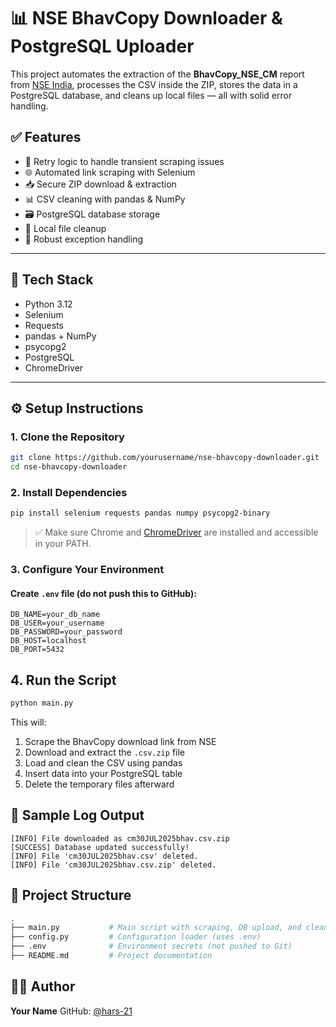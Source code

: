 # 📊 NSE BhavCopy Downloader & PostgreSQL Uploader

This project automates the extraction of the **BhavCopy_NSE_CM** report from [NSE India](https://www.nseindia.com/all-reports), processes the CSV inside the ZIP, stores the data in a PostgreSQL database, and cleans up local files — all with solid error handling.


## ✅ Features

- 🔁 Retry logic to handle transient scraping issues
- 🌐 Automated link scraping with Selenium
- 📥 Secure ZIP download & extraction
- 📊 CSV cleaning with pandas & NumPy
- 🗃️ PostgreSQL database storage
- 🧹 Local file cleanup
- 🧯 Robust exception handling

---

## 🧱 Tech Stack

- Python 3.12
- Selenium
- Requests
- pandas + NumPy
- psycopg2
- PostgreSQL
- ChromeDriver

---

## ⚙️ Setup Instructions

### 1. Clone the Repository

```bash
git clone https://github.com/yourusername/nse-bhavcopy-downloader.git
cd nse-bhavcopy-downloader
```


### 2. Install Dependencies

```bash
pip install selenium requests pandas numpy psycopg2-binary
```

> ✅ Make sure Chrome and [ChromeDriver](https://sites.google.com/chromium.org/driver/) are installed and accessible in your PATH.



### 3. Configure Your Environment

#### Create `.env` file (do **not** push this to GitHub):

```env
DB_NAME=your_db_name
DB_USER=your_username
DB_PASSWORD=your_password
DB_HOST=localhost
DB_PORT=5432
```


## 4. Run the Script

```bash
python main.py
```

This will:

1. Scrape the BhavCopy download link from NSE
2. Download and extract the `.csv.zip` file
3. Load and clean the CSV using pandas
4. Insert data into your PostgreSQL table
5. Delete the temporary files afterward



## 🧪 Sample Log Output

```
[INFO] File downloaded as cm30JUL2025bhav.csv.zip
[SUCCESS] Database updated successfully!
[INFO] File 'cm30JUL2025bhav.csv' deleted.
[INFO] File 'cm30JUL2025bhav.csv.zip' deleted.
```


## 📌 Project Structure

```bash
.
├── main.py           # Main script with scraping, DB upload, and cleanup
├── config.py         # Configuration loader (uses .env)
├── .env              # Environment secrets (not pushed to Git)
├── README.md         # Project documentation
```


## 👨‍💻 Author

**Your Name**
GitHub: [@hars-21](https://github.com/hars-21)
